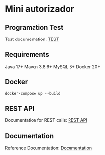 # Mini autorizador

## Programation Test
Test documentation: [TEST](./TEST.md)

## Requirements
Java 17+
Maven 3.8.6+
MySQL 8+
Docker 20+

## Docker

```
docker-compose up --build
```

## REST API

Documentation for REST calls: [REST API](./REST.md)

## Documentation

Reference Documentation: [Documentation](./HELP.md)